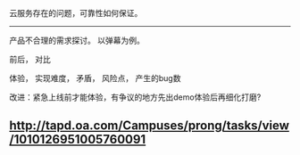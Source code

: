 [Tag]: android

云服务存在的问题，可靠性如何保证。

----

产品不合理的需求探讨。 以弹幕为例。

前后， 对比

体验， 实现难度， 矛盾， 风险点， 产生的bug数

改进：紧急上线前才能体验，有争议的地方先出demo体验后再细化打磨?



http://tapd.oa.com/Campuses/prong/tasks/view/1010126951005760091
---